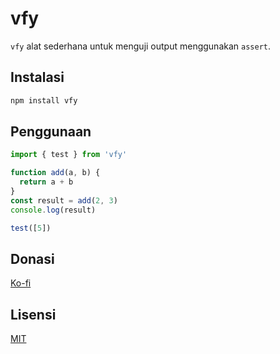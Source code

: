 # vfy

`vfy` alat sederhana untuk menguji output menggunakan `assert`.

## Instalasi

```bash
npm install vfy
```

## Penggunaan

```js
import { test } from 'vfy'

function add(a, b) {
  return a + b
}
const result = add(2, 3)
console.log(result)

test([5])
```

## Donasi

[Ko-fi](https://ko-fi.com/salmantok)

## Lisensi

[MIT](LICENSE)
